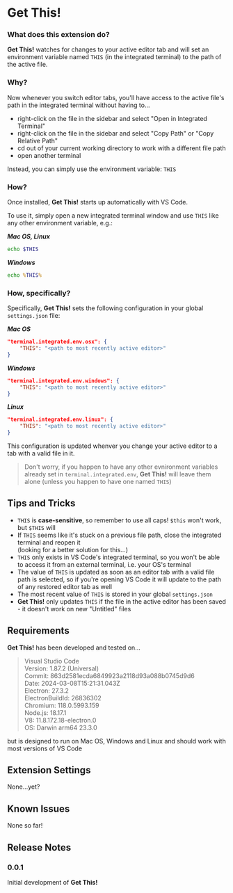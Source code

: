 # Get This!

### What does this extension do?

**Get This!** watches for changes to your active editor tab and will set an environment variable named `THIS` (in the integrated terminal) to the path of the active file.

### Why?

Now whenever you switch editor tabs, you'll have access to the active file's path in the integrated terminal without having to...

- right-click on the file in the sidebar and select "Open in Integrated Terminal"
- right-click on the file in the sidebar and select "Copy Path" or "Copy Relative Path"
- cd out of your current working directory to work with a different file path
- open another terminal

Instead, you can simply use the environment variable: `THIS`

### How?

Once installed, **Get This!** starts up automatically with VS Code.

To use it, simply open a new integrated terminal window and use `THIS` like any other environment variable, e.g.:

***Mac OS, Linux***
```bash
echo $THIS
```

***Windows***
```cmd
echo %THIS%
```

### How, specifically?

Specifically, **Get This!** sets the following configuration in your global `settings.json` file:

***Mac OS***
```JSON
"terminal.integrated.env.osx": {
    "THIS": "<path to most recently active editor>"
}
```

***Windows***
```JSON
"terminal.integrated.env.windows": {
    "THIS": "<path to most recently active editor>"
}
```

***Linux***
```JSON
"terminal.integrated.env.linux": {
    "THIS": "<path to most recently active editor>"
}
```
This configuration is updated whenver you change your active editor to a tab with a valid file in it.
> Don't worry, if you happen to have any other evnironment variables already set in `terminal.integrated.env`, **Get This!** will leave them alone (unless you happen to have one named `THIS`)

## Tips and Tricks

- `THIS` is **case-sensitive**, so remember to use all caps! `$this` won't work, but `$THIS` will
- If `THIS` seems like it's stuck on a previous file path, close the integrated terminal and reopen it
<br/>(looking for a better solution for this...)
- `THIS` only exists in VS Code's integrated terminal, so you won't be able to access it from an external terminal, i.e. your OS's terminal
- The value of `THIS` is updated as soon as an editor tab with a valid file path is selected, so if you're opening VS Code it will update to the path of any restored editor tab as well
- The most recent value of `THIS` is stored in your global `settings.json`
- **Get This!** only updates `THIS` if the file in the active editor has been saved - it doesn't work on new "Untitled" files

## Requirements

**Get This!** has been developed and tested on...
> Visual Studio Code
<br/> Version: 1.87.2 (Universal)
<br/> Commit: 863d2581ecda6849923a2118d93a088b0745d9d6
<br/> Date: 2024-03-08T15:21:31.043Z
<br/> Electron: 27.3.2
<br/> ElectronBuildId: 26836302
<br/> Chromium: 118.0.5993.159
<br/> Node.js: 18.17.1
<br/> V8: 11.8.172.18-electron.0
<br/> OS: Darwin arm64 23.3.0

but is designed to run on Mac OS, Windows and Linux and should work with most versions of VS Code

## Extension Settings

None...yet?

## Known Issues

None so far!

## Release Notes

### 0.0.1

Initial development of **Get This!**
